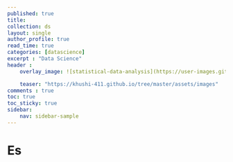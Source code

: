 ```yaml
---
published: true
title: 
collection: ds
layout: single
author_profile: true
read_time: true
categories: [datascience]
excerpt : "Data Science"
header :
    overlay_image: ![statistical-data-analysis](https://user-images.githubusercontent.com/62256509/120894869-35eb1880-c638-11eb-970d-a6bde6730e2c.png)

    teaser: "https://khushi-411.github.io/tree/master/assets/images"
comments : true
toc: true
toc_sticky: true
sidebar:
    nav: sidebar-sample
---
```



# Es
